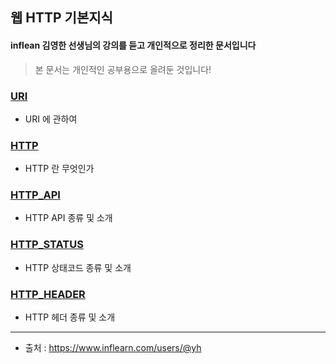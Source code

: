 ## 웹 HTTP 기본지식

#### inflean 김영한 선생님의 강의를 듣고 개인적으로 정리한 문서입니다
> 본 문서는 개인적인 공부용으로 올려둔 것입니다!

### [ URI ]( https://github.com/divinity6/http-study/tree/master/02URI )
- URI 에 관하여


### [ HTTP ]( https://github.com/divinity6/http-study/tree/master/03HTTPbase )
- HTTP 란 무엇인가


### [ HTTP_API ]( https://github.com/divinity6/http-study/tree/master/04HTTPmethod )
- HTTP API 종류 및 소개


### [ HTTP_STATUS ]( https://github.com/divinity6/http-study/tree/master/06HTTPstatecode )
- HTTP 상태코드 종류 및 소개


### [ HTTP_HEADER ]( https://github.com/divinity6/http-study/tree/master/07HTTPheader_defaultHeader )
- HTTP 헤더 종류 및 소개

---

- 출처 : https://www.inflearn.com/users/@yh
